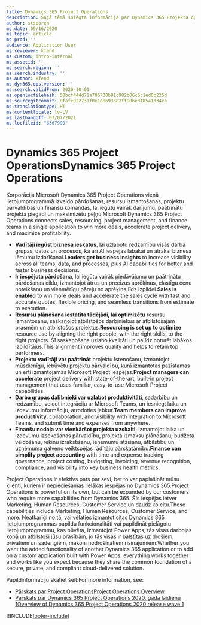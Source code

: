 ```yaml
---
title: Dynamics 365 Project Operations
description: Šajā tēmā sniegta informācija par Dynamics 365 Projekta operācijām.
author: stsporen
ms.date: 09/16/2020
ms.topic: article
ms.prod: ''
audience: Application User
ms.reviewer: kfend
ms.custom: intro-internal
ms.assetid: ''
ms.search.region: ''
ms.search.industry: ''
ms.author: kfend
ms.dyn365.ops.version: ''
ms.search.validFrom: 2020-10-01
ms.openlocfilehash: 58bcf444d71a706730b91c982b06c6c1ed0b225d
ms.sourcegitcommit: 0fafe022731f0e1e8693382ff906e3f8541d34ca
ms.translationtype: HT
ms.contentlocale: lv-LV
ms.lasthandoff: 07/07/2021
ms.locfileid: "6367990"
---
```

# <a name="dynamics-365-project-operations"></a><span data-ttu-id="e3f6e-103">Dynamics 365 Project Operations</span><span class="sxs-lookup"><span data-stu-id="e3f6e-103">Dynamics 365 Project Operations</span></span>

<span data-ttu-id="e3f6e-104">Korporācija Microsoft Dynamics 365 Project Operations vienā lietojumprogrammā izveido pārdošanas, resursu izmantošanas, projektu pārvaldības un finanšu komandas, lai iegūtu vairāk darījumu, paātrinātu projekta piegādi un maksimizētu peļņu.</span><span class="sxs-lookup"><span data-stu-id="e3f6e-104">Microsoft Dynamics 365 Project Operations connects sales, resourcing, project management, and finance teams in a single application to win more deals, accelerate project delivery, and maximize profitability.</span></span>

-   <span data-ttu-id="e3f6e-105">**Vadītāji iegūst biznesa ieskatus**, lai uzlabotu redzamību visās darba grupās, datos un procesos, kā arī AI iespējas labākai un ātrākai biznesa lēmumu izdarīšanai.</span><span class="sxs-lookup"><span data-stu-id="e3f6e-105">**Leaders get business insights** to increase visibility across all teams, data, and processes, plus AI capabilities for better and faster business decisions.</span></span>
-   <span data-ttu-id="e3f6e-106">**Ir iespējota pārdošana**, lai iegūtu vairāk piedāvājumu un paātrinātu pārdošanas ciklu, izmantojot ātrus un precīzus aprēķinus, elastīgu cenu noteikšanu un vienmērīgu pāreju no aprēķina līdz izpildei.</span><span class="sxs-lookup"><span data-stu-id="e3f6e-106">**Sales is enabled** to win more deals and accelerate the sales cycle with fast and accurate quotes, flexible pricing, and seamless transitions from estimate to execution.</span></span>
-   <span data-ttu-id="e3f6e-107">**Resursu plānošana iestatīta tādējādi, lai optimizētu** resursu izmantošanu, saskaņojot atbilstošos darbiniekus ar atbilstošajām prasmēm un atbilstošos projektus.</span><span class="sxs-lookup"><span data-stu-id="e3f6e-107">**Resourcing is set up to optimize** resource use by aligning the right people, with the right skills, to the right projects.</span></span> <span data-ttu-id="e3f6e-108">Šī saskaņošana uzlabo kvalitāti un palīdz noturēt labākos izpildītājus.</span><span class="sxs-lookup"><span data-stu-id="e3f6e-108">This alignment improves quality and helps to retain top performers.</span></span>
-   <span data-ttu-id="e3f6e-109">**Projektu vadītāji var paātrināt** projektu īstenošanu, izmantojot mūsdienīgu, iebūvētu projektu pārvaldību, kurā izmantotas pazīstamas un ērti izmantojamas Microsoft Project iespējas.</span><span class="sxs-lookup"><span data-stu-id="e3f6e-109">**Project managers can accelerate** project delivery with state-of-the-art, built-in project management that uses familiar, easy-to-use Microsoft Project capabilities.</span></span>
-   <span data-ttu-id="e3f6e-110">**Darba grupas dalībnieki var uzlabot produktivitāti**, sadarbību un redzamību, veicot integrāciju ar Microsoft Teams, un iesniegt laika un izdevumu informāciju, atrodoties jebkur.</span><span class="sxs-lookup"><span data-stu-id="e3f6e-110">**Team members can improve productivity**, collaboration, and visibility with integration to Microsoft Teams, and submit time and expenses from anywhere.</span></span>
-   <span data-ttu-id="e3f6e-111">**Finanšu nodaļa var vienkāršot projekta uzskaiti**, izmantojot laika un izdevumu izsekošanas pārvaldību, projekta izmaksu plānošanu, budžeta veidošanu, rēķinu izrakstīšanu, ieņēmumu atzīšanu, atbilstību un uzņēmuma galveno veiktspējas rādītāju pārskatāmību.</span><span class="sxs-lookup"><span data-stu-id="e3f6e-111">**Finance can simplify project accounting** with time and expense tracking governance, project costing, budgeting, invoicing, revenue recognition, compliance, and visibility into key business health metrics.</span></span>

<span data-ttu-id="e3f6e-112">Project Operations ir efektīvs pats par sevi, bet to var paplašināt mūsu klienti, kuriem ir nepieciešamas lielākas iespējas no Dynamics 365.</span><span class="sxs-lookup"><span data-stu-id="e3f6e-112">Project Operations is powerful on its own, but can be expanded by our customers who require more capabilities from Dynamics 365.</span></span> <span data-ttu-id="e3f6e-113">Šīs iespējas ietver Marketing, Human Resources, Customer Service un daudz ko citu.</span><span class="sxs-lookup"><span data-stu-id="e3f6e-113">These capabilities include Marketing, Human Resources, Customer Service, and more.</span></span> <span data-ttu-id="e3f6e-114">Neatkarīgi no tā, vai vēlaties izmantot citas Dynamics 365 lietojumprogrammas papildu funkcionalitāti vai papildināt pielāgotu lietojumprogrammu, kas būvēta, izmantojot Power Apps, tās visas darbojas kopā un atbilstoši jūsu prasībām, jo tās visas ir balstītas uz drošiem, privātiem un saderīgiem, mākonī nodrošinātiem risinājumiem.</span><span class="sxs-lookup"><span data-stu-id="e3f6e-114">Whether you want the added functionality of another Dynamics 365 application or to add on a custom application built with Power Apps, everything works together and works like you expect because they share the common foundation of a secure, private, and compliant cloud-delivered solution.</span></span>

<span data-ttu-id="e3f6e-115">Papildinformāciju skatiet šeit:</span><span class="sxs-lookup"><span data-stu-id="e3f6e-115">For more information, see:</span></span>

- [<span data-ttu-id="e3f6e-116">Pārskats par Project Operations</span><span class="sxs-lookup"><span data-stu-id="e3f6e-116">Project Operations Overview</span></span>](https://dynamics.microsoft.com/en-us/project-operations/overview/)
- [<span data-ttu-id="e3f6e-117">Pārskats par Dynamics 365 Project Operations 2020. gada laidienu 1</span><span class="sxs-lookup"><span data-stu-id="e3f6e-117">Overview of Dynamics 365 Project Operations 2020 release wave 1</span></span>](/dynamics365-release-plan/2020wave1/dynamics365-project-operations/)



[!INCLUDE[footer-include](includes/footer-banner.md)]
